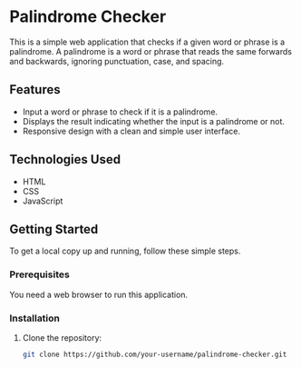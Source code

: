 # Palindrome Checker

This is a simple web application that checks if a given word or phrase is a palindrome. A palindrome is a word or phrase that reads the same forwards and backwards, ignoring punctuation, case, and spacing.

## Features

- Input a word or phrase to check if it is a palindrome.
- Displays the result indicating whether the input is a palindrome or not.
- Responsive design with a clean and simple user interface.

## Technologies Used

- HTML
- CSS
- JavaScript

## Getting Started

To get a local copy up and running, follow these simple steps.

### Prerequisites

You need a web browser to run this application.

### Installation

1. Clone the repository:
   ```sh
   git clone https://github.com/your-username/palindrome-checker.git
   ```
